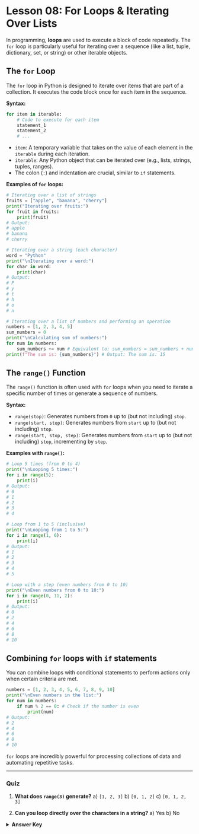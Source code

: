 # Lesson 08: For Loops & Iterating Over Lists

In programming, **loops** are used to execute a block of code repeatedly. The `for` loop is particularly useful for iterating over a sequence (like a list, tuple, dictionary, set, or string) or other iterable objects.

## The `for` Loop

The `for` loop in Python is designed to iterate over items that are part of a collection. It executes the code block once for each item in the sequence.

**Syntax:**

```python
for item in iterable:
    # Code to execute for each item
    statement_1
    statement_2
    # ...
```

*   `item`: A temporary variable that takes on the value of each element in the `iterable` during each iteration.
*   `iterable`: Any Python object that can be iterated over (e.g., lists, strings, tuples, ranges).
*   The colon (`:`) and indentation are crucial, similar to `if` statements.

**Examples of `for` loops:**

```python
# Iterating over a list of strings
fruits = ["apple", "banana", "cherry"]
print("Iterating over fruits:")
for fruit in fruits:
    print(fruit)
# Output:
# apple
# banana
# cherry

# Iterating over a string (each character)
word = "Python"
print("\nIterating over a word:")
for char in word:
    print(char)
# Output:
# P
# y
# t
# h
# o
# n

# Iterating over a list of numbers and performing an operation
numbers = [1, 2, 3, 4, 5]
sum_numbers = 0
print("\nCalculating sum of numbers:")
for num in numbers:
    sum_numbers += num # Equivalent to: sum_numbers = sum_numbers + num
print(f"The sum is: {sum_numbers}") # Output: The sum is: 15
```

## The `range()` Function

The `range()` function is often used with `for` loops when you need to iterate a specific number of times or generate a sequence of numbers.

**Syntax:**

*   `range(stop)`: Generates numbers from `0` up to (but not including) `stop`.
*   `range(start, stop)`: Generates numbers from `start` up to (but not including) `stop`.
*   `range(start, stop, step)`: Generates numbers from `start` up to (but not including) `stop`, incrementing by `step`.

**Examples with `range()`:**

```python
# Loop 5 times (from 0 to 4)
print("\nLooping 5 times:")
for i in range(5):
    print(i)
# Output:
# 0
# 1
# 2
# 3
# 4

# Loop from 1 to 5 (inclusive)
print("\nLooping from 1 to 5:")
for i in range(1, 6):
    print(i)
# Output:
# 1
# 2
# 3
# 4
# 5

# Loop with a step (even numbers from 0 to 10)
print("\nEven numbers from 0 to 10:")
for i in range(0, 11, 2):
    print(i)
# Output:
# 0
# 2
# 4
# 6
# 8
# 10
```

## Combining `for` loops with `if` statements

You can combine loops with conditional statements to perform actions only when certain criteria are met.

```python
numbers = [1, 2, 3, 4, 5, 6, 7, 8, 9, 10]
print("\nEven numbers in the list:")
for num in numbers:
    if num % 2 == 0: # Check if the number is even
        print(num)
# Output:
# 2
# 4
# 6
# 8
# 10
```

`for` loops are incredibly powerful for processing collections of data and automating repetitive tasks.

--- 

### Quiz

1.  **What does `range(3)` generate?**
    a) `[1, 2, 3]`
    b) `[0, 1, 2]`
    c) `[0, 1, 2, 3]`

2.  **Can you loop directly over the characters in a string?**
    a) Yes
    b) No

<details>
  <summary><b>Answer Key</b></summary>
  1. b
  2. a
</details>